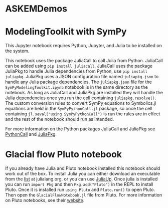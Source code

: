 # ASKEMDemos

# ModelingToolkit with SymPy
This Jupyter notebook requires Python, Jupyter, and Julia to be installed on the system. 

This notebook uses the package JuliaCall to call Julia from Python. JuliaCall can be added using `pip install juliacall`. JuliaCall uses the package JuliaPkg to handle Julia dependencies from Python, use `pip install juliapkg`. JuliaPkg uses a JSON configuration file named `juliapkg.json` to handle any Julia package dependencies. The `juliapkg.json` file for the `SymPyModelingToolkit.ipynb` notebook is in the same directory as the notebook. As long as JuliaCall and JuliaPkg are installed they will handle the Julia dependencies once you run the cell containing `juliapkg.resolve()`. The custom conversion rules to convert SymPy equations to Symbolics.jl equations are held in the `SymPyPythonCall.jl` package, so once the cell containing `jl.seval("using SymPyPythonCall")` is run the rules are in effect and the rest of the notebook should run as intended. 

For more information on the Python packages JuliaCall and JuliaPkg see [PythonCall](https://docs.juliahub.com/PythonCall/WdXsa/0.9.14/juliacall/) and [JuliaPkg](https://github.com/JuliaPy/pyjuliapkg).
# Glacial flow Pluto notebook
 If you already have Julia and Pluto notebook installed this notebook should work out of the box. To install Julia you can either download an executable from the [list](https://julialang.org/downloads/) at julialang.org, or you can use [JuliaUp](https://github.com/JuliaLang/juliaup). Once julia is installed you can run `import Pkg` and then `Pkg.add("Pluto")` in the REPL to install Pluto. Once it is installed run `using Pluto` and `Pluto.run()` to open Pluto. Then open the `GlacialFlowNotebook.jl` file from Pluto. For more information on Pluto notebooks, see their [website](https://plutojl.org/).